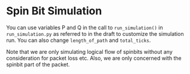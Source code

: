 # Spin Bit Simulation

You can use variables P and Q in the call to `run_simulation()` in `run_simulation.py` as referred to in the draft to customize the simulation run. You can also change `length_of_path` and `total_ticks`. 


Note that we are only simulating logical flow of spinbits without any consideration for packet loss etc. Also, we are only concerned with the spinbit part of the packet. 
